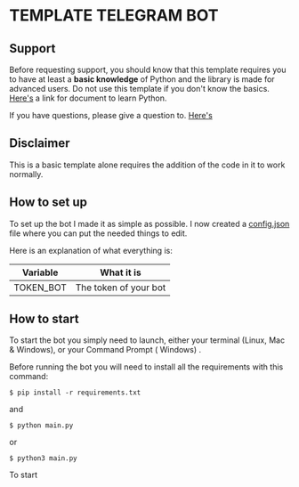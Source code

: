 # TEMPLATE TELEGRAM BOT

## Support

Before requesting support, you should know that this template requires you to have at least a **basic knowledge** of
Python and the library is made for advanced users. Do not use this template if you don't know the
basics. [Here's](https://docs.python.org/3/) a link for document to learn Python.

If you have questions, please give a question to. [Here's](https://chat.whatsapp.com/LuqVaZWIqhpAJPnSkgOEOV)
## Disclaimer
This is a basic template alone requires the addition of the code in it to work normally.

## How to set up

To set up the bot I made it as simple as possible. I now created a [config.json](data/config.json) file where you can put the
needed things to edit.

Here is an explanation of what everything is:

| Variable                  | What it is                                                            |
| ------------------------- | ----------------------------------------------------------------------|
| TOKEN_BOT       | The token of your bot                                                 |

## How to start

To start the bot you simply need to launch, either your terminal (Linux, Mac & Windows), or your Command Prompt (
Windows)
.

Before running the bot you will need to install all the requirements with this command:

```
$ pip install -r requirements.txt
```
and
```
$ python main.py
```
or
```
$ python3 main.py
```
To start
